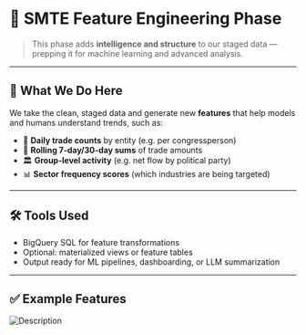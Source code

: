 # 🧠 SMTE Feature Engineering Phase

> This phase adds **intelligence and structure** to our staged data — prepping it for machine learning and advanced analysis.

---

## 🧬 What We Do Here

We take the clean, staged data and generate new **features** that help models and humans understand trends, such as:

- 📆 **Daily trade counts** by entity (e.g. per congressperson)
- 🔁 **Rolling 7-day/30-day sums** of trade amounts
- 🏛️ **Group-level activity** (e.g. net flow by political party)
- 📊 **Sector frequency scores** (which industries are being targeted)

---

## 🛠️ Tools Used

- BigQuery SQL for feature transformations  
- Optional: materialized views or feature tables  
- Output ready for ML pipelines, dashboarding, or LLM summarization

---

## ✅ Example Features

<img src="https://github.com/variableSoup/Smart-Money-Trading-Engine/blob/main/images/Screenshot%202025-08-14%20071601.png" alt="Description">
